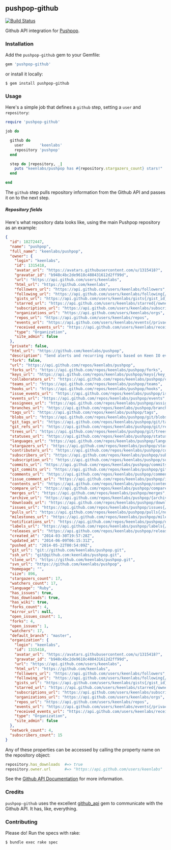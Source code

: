 ## pushpop-github

[![Build Status](https://travis-ci.org/pushpop-project/pushpop-github.svg)](https://travis-ci.org/pushpop-project/pushpop-github)

Github API integration for [Pushpop](https://github.com/keenlabs/pushpop).

### Installation

Add the `pushpop-github` gem to your Gemfile:

``` ruby
gem 'pushpop-github'
```

or install it locally:

``` shell
$ gem install pushpop-github
```

### Usage

Here's a simple job that defines a `github` step, setting a `user` and `repository`:

``` ruby
require 'pushpop-github'

job do

  github do
    user       'keenlabs'
    repository 'pushpop'
  end

  step do |repository, _|
    puts "keenlabs/pushpop has #{repository.stargazers_count} stars!"
  end

end
```

The `github` step pulls repository information from the Github API and passes it on to
the next step.

##### Repository fields

Here's what repository data looks like, using the main Pushpop repository as an example:

``` json
{
  "id": 18272447,
  "name": "pushpop",
  "full_name": "keenlabs/pushpop",
  "owner": {
    "login": "keenlabs",
    "id": 1315418,
    "avatar_url": "https://avatars.githubusercontent.com/u/1315418?",
    "gravatar_id": "b948c4bc2de9618c488431612d2ff99d",
    "url": "https://api.github.com/users/keenlabs",
    "html_url": "https://github.com/keenlabs",
    "followers_url": "https://api.github.com/users/keenlabs/followers",
    "following_url": "https://api.github.com/users/keenlabs/following{/other_user}",
    "gists_url": "https://api.github.com/users/keenlabs/gists{/gist_id}",
    "starred_url": "https://api.github.com/users/keenlabs/starred{/owner}{/repo}",
    "subscriptions_url": "https://api.github.com/users/keenlabs/subscriptions",
    "organizations_url": "https://api.github.com/users/keenlabs/orgs",
    "repos_url": "https://api.github.com/users/keenlabs/repos",
    "events_url": "https://api.github.com/users/keenlabs/events{/privacy}",
    "received_events_url": "https://api.github.com/users/keenlabs/received_events",
    "type": "Organization",
    "site_admin": false
  },
  "private": false,
  "html_url": "https://github.com/keenlabs/pushpop",
  "description": "Send alerts and recurring reports based on Keen IO events",
  "fork": false,
  "url": "https://api.github.com/repos/keenlabs/pushpop",
  "forks_url": "https://api.github.com/repos/keenlabs/pushpop/forks",
  "keys_url": "https://api.github.com/repos/keenlabs/pushpop/keys{/key_id}",
  "collaborators_url": "https://api.github.com/repos/keenlabs/pushpop/collaborators{/collaborator}",
  "teams_url": "https://api.github.com/repos/keenlabs/pushpop/teams",
  "hooks_url": "https://api.github.com/repos/keenlabs/pushpop/hooks",
  "issue_events_url": "https://api.github.com/repos/keenlabs/pushpop/issues/events{/number}",
  "events_url": "https://api.github.com/repos/keenlabs/pushpop/events",
  "assignees_url": "https://api.github.com/repos/keenlabs/pushpop/assignees{/user}",
  "branches_url": "https://api.github.com/repos/keenlabs/pushpop/branches{/branch}",
  "tags_url": "https://api.github.com/repos/keenlabs/pushpop/tags",
  "blobs_url": "https://api.github.com/repos/keenlabs/pushpop/git/blobs{/sha}",
  "git_tags_url": "https://api.github.com/repos/keenlabs/pushpop/git/tags{/sha}",
  "git_refs_url": "https://api.github.com/repos/keenlabs/pushpop/git/refs{/sha}",
  "trees_url": "https://api.github.com/repos/keenlabs/pushpop/git/trees{/sha}",
  "statuses_url": "https://api.github.com/repos/keenlabs/pushpop/statuses/{sha}",
  "languages_url": "https://api.github.com/repos/keenlabs/pushpop/languages",
  "stargazers_url": "https://api.github.com/repos/keenlabs/pushpop/stargazers",
  "contributors_url": "https://api.github.com/repos/keenlabs/pushpop/contributors",
  "subscribers_url": "https://api.github.com/repos/keenlabs/pushpop/subscribers",
  "subscription_url": "https://api.github.com/repos/keenlabs/pushpop/subscription",
  "commits_url": "https://api.github.com/repos/keenlabs/pushpop/commits{/sha}",
  "git_commits_url": "https://api.github.com/repos/keenlabs/pushpop/git/commits{/sha}",
  "comments_url": "https://api.github.com/repos/keenlabs/pushpop/comments{/number}",
  "issue_comment_url": "https://api.github.com/repos/keenlabs/pushpop/issues/comments/{number}",
  "contents_url": "https://api.github.com/repos/keenlabs/pushpop/contents/{+path}",
  "compare_url": "https://api.github.com/repos/keenlabs/pushpop/compare/{base}...{head}",
  "merges_url": "https://api.github.com/repos/keenlabs/pushpop/merges",
  "archive_url": "https://api.github.com/repos/keenlabs/pushpop/{archive_format}{/ref}",
  "downloads_url": "https://api.github.com/repos/keenlabs/pushpop/downloads",
  "issues_url": "https://api.github.com/repos/keenlabs/pushpop/issues{/number}",
  "pulls_url": "https://api.github.com/repos/keenlabs/pushpop/pulls{/number}",
  "milestones_url": "https://api.github.com/repos/keenlabs/pushpop/milestones{/number}",
  "notifications_url": "https://api.github.com/repos/keenlabs/pushpop/notifications{?since,all,participating}",
  "labels_url": "https://api.github.com/repos/keenlabs/pushpop/labels{/name}",
  "releases_url": "https://api.github.com/repos/keenlabs/pushpop/releases{/id}",
  "created_at": "2014-03-30T19:57:28Z",
  "updated_at": "2014-06-09T06:15:31Z",
  "pushed_at": "2014-05-22T00:54:09Z",
  "git_url": "git://github.com/keenlabs/pushpop.git",
  "ssh_url": "git@github.com:keenlabs/pushpop.git",
  "clone_url": "https://github.com/keenlabs/pushpop.git",
  "svn_url": "https://github.com/keenlabs/pushpop",
  "homepage": "",
  "size": 896,
  "stargazers_count": 17,
  "watchers_count": 17,
  "language": "Ruby",
  "has_issues": true,
  "has_downloads": true,
  "has_wiki": true,
  "forks_count": 4,
  "mirror_url": null,
  "open_issues_count": 1,
  "forks": 4,
  "open_issues": 1,
  "watchers": 17,
  "default_branch": "master",
  "organization": {
    "login": "keenlabs",
    "id": 1315418,
    "avatar_url": "https://avatars.githubusercontent.com/u/1315418?",
    "gravatar_id": "b948c4bc2de9618c488431612d2ff99d",
    "url": "https://api.github.com/users/keenlabs",
    "html_url": "https://github.com/keenlabs",
    "followers_url": "https://api.github.com/users/keenlabs/followers",
    "following_url": "https://api.github.com/users/keenlabs/following{/other_user}",
    "gists_url": "https://api.github.com/users/keenlabs/gists{/gist_id}",
    "starred_url": "https://api.github.com/users/keenlabs/starred{/owner}{/repo}",
    "subscriptions_url": "https://api.github.com/users/keenlabs/subscriptions",
    "organizations_url": "https://api.github.com/users/keenlabs/orgs",
    "repos_url": "https://api.github.com/users/keenlabs/repos",
    "events_url": "https://api.github.com/users/keenlabs/events{/privacy}",
    "received_events_url": "https://api.github.com/users/keenlabs/received_events",
    "type": "Organization",
    "site_admin": false
  },
  "network_count": 4,
  "subscribers_count": 15
}
```
Any of these properties can be accessed by calling the property name on the repository object:

``` ruby
repository.has_downloads  #=> true
repository.owner.url      #=> "https://api.github.com/users/keenlabs"
```

See the [Github API Documentation](https://developer.github.com/v3) for more information.

### Credits

`pushpop-github` uses the excellent [github_api](https://github.com/peter-murach/github) gem to
communicate with the Github API. It has, like, everything.

### Contributing

Please do! Run the specs with rake:

``` shell
$ bundle exec rake spec
```
